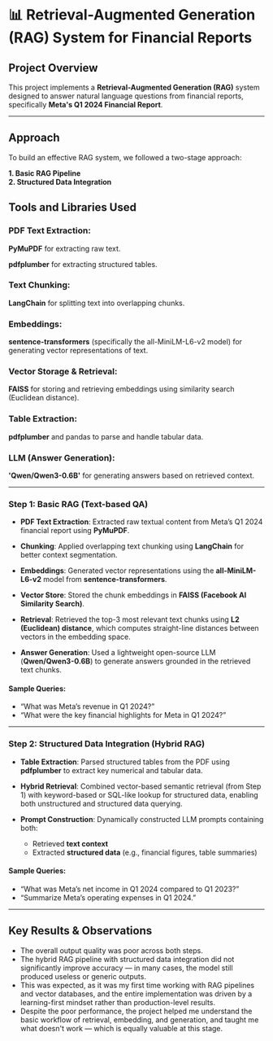 # 📊 Retrieval-Augmented Generation (RAG) System for Financial Reports  

##  Project Overview  

This project implements a **Retrieval-Augmented Generation (RAG)** system designed to answer natural language questions from financial reports, specifically **Meta's Q1 2024 Financial Report**. 

---

##  Approach  

To build an effective RAG system, we followed a two-stage approach:

**1. Basic RAG Pipeline**  
**2. Structured Data Integration**

## Tools and Libraries Used
### **PDF Text Extraction:** 

**PyMuPDF** for extracting raw text.

**pdfplumber** for extracting structured tables.

### **Text Chunking:**
**LangChain** for splitting text into overlapping chunks.

### **Embeddings:**
**sentence-transformers** (specifically the all-MiniLM-L6-v2 model) for generating vector representations of text.

### **Vector Storage & Retrieval:**
**FAISS** for storing and retrieving embeddings using similarity search (Euclidean distance).

### **Table Extraction:**
**pdfplumber** and pandas to parse and handle tabular data.

### **LLM (Answer Generation):**
**'Qwen/Qwen3-0.6B'** for generating answers based on retrieved context.

---

### Step 1: Basic RAG (Text-based QA)

- **PDF Text Extraction**: Extracted raw textual content from Meta’s Q1 2024 financial report using **PyMuPDF**.

- **Chunking**: Applied overlapping text chunking using **LangChain** for better context segmentation.

- **Embeddings**: Generated vector representations using the **all-MiniLM-L6-v2** model from **sentence-transformers**.

- **Vector Store**: Stored the chunk embeddings in **FAISS (Facebook AI Similarity Search)**.

- **Retrieval**: Retrieved the top-3 most relevant text chunks using **L2 (Euclidean) distance**, which computes straight-line distances between vectors in the embedding space.

- **Answer Generation**: Used a lightweight open-source LLM (**Qwen/Qwen3-0.6B**) to generate answers grounded in the retrieved text chunks.

####  Sample Queries:

- “What was Meta’s revenue in Q1 2024?”
- “What were the key financial highlights for Meta in Q1 2024?”

---

###  Step 2: Structured Data Integration (Hybrid RAG)

- **Table Extraction**: Parsed structured tables from the PDF using **pdfplumber** to extract key numerical and tabular data.

- **Hybrid Retrieval**: Combined vector-based semantic retrieval (from Step 1) with keyword-based or SQL-like lookup for structured data, enabling both unstructured and structured data querying.

- **Prompt Construction**: Dynamically constructed LLM prompts containing both:  
  - Retrieved **text context**  
  - Extracted **structured data** (e.g., financial figures, table summaries)

####  Sample Queries:

- “What was Meta’s net income in Q1 2024 compared to Q1 2023?”
- “Summarize Meta’s operating expenses in Q1 2024.”

---

## Key Results & Observations

- The overall output quality was poor across both steps.  
- The hybrid RAG pipeline with structured data integration did not significantly improve accuracy — in many cases, the model still produced useless or generic outputs.  
- This was expected, as it was my 
first time working with RAG pipelines and vector databases, and the entire implementation was driven by a learning-first mindset rather than production-level results.  
- Despite the poor performance, the project helped me understand the basic workflow of retrieval, embedding, and generation, and taught me what doesn't work — which is equally valuable at this stage.


